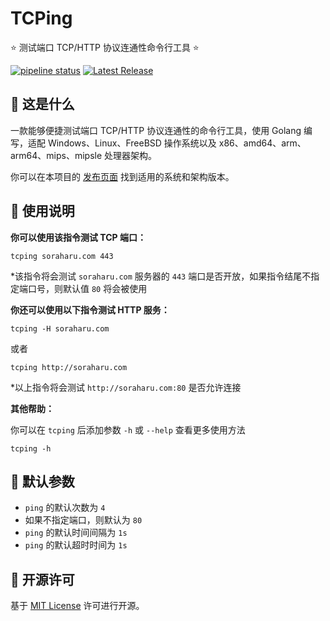 # TCPing

⭐ 测试端口 TCP/HTTP 协议连通性命令行工具 ⭐

[![pipeline status](https://gitlab.soraharu.com/XiaoXi/TCPing/badges/master/pipeline.svg)](https://gitlab.soraharu.com/XiaoXi/TCPing/-/commits/master)
[![Latest Release](https://gitlab.soraharu.com/XiaoXi/TCPing/-/badges/release.svg)](https://gitlab.soraharu.com/XiaoXi/TCPing/-/releases)

## 🤔 这是什么

一款能够便捷测试端口 TCP/HTTP 协议连通性的命令行工具，使用 Golang 编写，适配 Windows、Linux、FreeBSD 操作系统以及 x86、amd64、arm、arm64、mips、mipsle 处理器架构。

你可以在本项目的 [发布页面](https://gitlab.soraharu.com/XiaoXi/TCPing/-/releases) 找到适用的系统和架构版本。

## 🍭 使用说明

**你可以使用该指令测试 TCP 端口：**

```shell
tcping soraharu.com 443
```

*该指令将会测试 `soraharu.com` 服务器的 `443` 端口是否开放，如果指令结尾不指定端口号，则默认值 `80` 将会被使用

**你还可以使用以下指令测试 HTTP 服务：**

```shell
tcping -H soraharu.com
```

或者

```shell
tcping http://soraharu.com
```

*以上指令将会测试 `http://soraharu.com:80` 是否允许连接

**其他帮助：**

你可以在 `tcping` 后添加参数 `-h` 或 `--help` 查看更多使用方法

```shell
tcping -h
```

## 🏃 默认参数

- `ping` 的默认次数为 `4`
- 如果不指定端口，则默认为 `80`
- `ping` 的默认时间间隔为 `1s`
- `ping` 的默认超时时间为 `1s`

## 📜 开源许可

基于 [MIT License](https://choosealicense.com/licenses/mit/) 许可进行开源。
